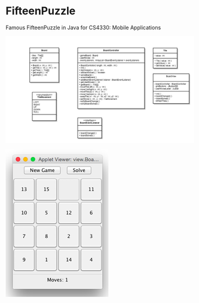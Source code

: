 # FifteenPuzzle
Famous FifteenPuzzle in Java for CS4330: Mobile Applications

![UML Class Diagram](/images/fifteenpuzzle.png?raw=true "UML Class Diagram")

![Mac Screenshot](/images/mac_screenshot.png?raw=true "Screenshot")
